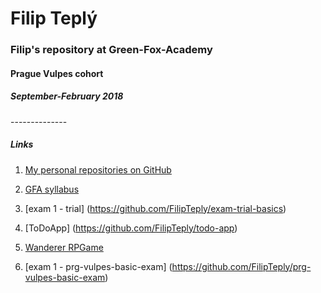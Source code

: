 # Filip Teplý

<h3> Filip's repository at Green-Fox-Academy</h3>
<h4>Prague Vulpes cohort</h4>
<h5>September-February 2018</h5>
--------------

<h5>Links</h5>

1. [My personal repositories on GitHub](https://github.com/FilipTeply?tab=repositories)

2. [GFA syllabus](https://github.com/green-fox-academy/prg-vulpes-syllabus)

3. [exam 1 - trial] (https://github.com/FilipTeply/exam-trial-basics)

4. [ToDoApp] (https://github.com/FilipTeply/todo-app)

5. [Wanderer RPGame](https://github.com/FilipTeply/wanderer-java)

6. [exam 1 - prg-vulpes-basic-exam] (https://github.com/FilipTeply/prg-vulpes-basic-exam)
